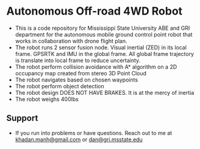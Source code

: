 # Autonomous Off-road 4WD Robot
  - This is a code repository for Mississippi State University ABE and GRI department for the autonomous mobile ground control point robot that works in collaboration with drone flight plan.
  - The robot runs 2 sensor fusion node. Visual inertial (ZED) in its local frame. GPSRTK and IMU in the global frame. All global frame trajectory is translate into local frame to reduce uncertainty. 
  - The robot perform collision avoidance with A* algorithm on a 2D occupancy map created from stereo 3D Point Cloud
  - The robot navigates based on chosen waypoints
  - The robot perform object detection
  - The robot design DOES NOT HAVE BRAKES. It is at the mercy of inertia
  - The robot weighs 400lbs
## Support
  - If you run into problems or have questions. Reach out to me at khadan.manh@gmail.com or dan@gri.msstate.edu
